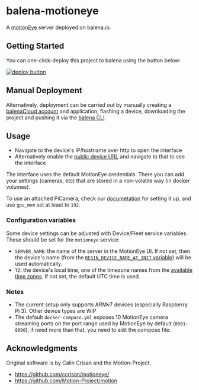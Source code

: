 # balena-motioneye

A [motionEye](https://github.com/ccrisan/motioneye) server deployed on balena.io.

## Getting Started

You can one-click-deploy this project to balena using the button below:

[![deploy button](https://balena.io/deploy.svg)](https://dashboard.balena-cloud.com/deploy?repoUrl=https://github.com/klutchell/balena-motioneye&defaultDeviceType=raspberrypi3)

## Manual Deployment

Alternatively, deployment can be carried out by manually creating a [balenaCloud account](https://dashboard.balena-cloud.com) and application, flashing a device, downloading the project and pushing it via the [balena CLI](https://github.com/balena-io/balena-cli).

## Usage

- Navigate to the device's IP/hostname over http to open the interface
- Alternatively enable the [public device URL](https://www.balena.io/docs/learn/manage/actions/#enable-public-device-url) and navigate to that to see the interface

The interface uses the default MotionEye credentials. There you can add your settings (cameras, etc) that are stored in a non-volatile way (in docker volumes).

To use an attached PiCamera, check our [documetation](https://www.balena.io/docs/learn/develop/hardware/i2c-and-spi/#raspberry-pi-camera-module) for setting it up, and use `gpu_mem` set at least to `192`.

### Configuration variables

Some device settings can be adjusted with Device/Fleet service variables. These should be set for the `motioneye` service:

- `SERVER_NAME`: the name of the server in the MotionEye UI. If not set, then the device's name (from the [`RESIN_DEVICE_NAME_AT_INIT` variable](https://docs.resin.io/learn/develop/runtime/#environment-variables)) will be used automatically.
- `TZ`: the device's local time, one of the timezone names from the [available time zones](https://en.wikipedia.org/wiki/List_of_tz_database_time_zones). If not set, the default UTC time is used.

### Notes

*   The current setup only supports ARMv7 devices (especially Raspberry Pi 3). Other device types are WIP
*   The default `docker-compose.yml` exposes 10 MotionEye camera streaming ports on the port range used by MotionEye by default (`8081-8090`), if need more than that, you need to edit the compose file.

## Acknowledgments

Original software is by Calin Crisan and the Motion-Project.

- <https://github.com/ccrisan/motioneye/>
- <https://github.com/Motion-Project/motion>
